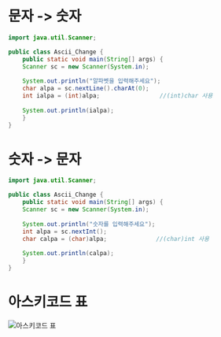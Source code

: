 # 문자 -> 숫자 
```java
import java.util.Scanner;

public class Ascii_Change {
    public static void main(String[] args) {
	Scanner sc = new Scanner(System.in);
		
	System.out.println("알파벳을 입력해주세요");
	char alpa = sc.nextLine().charAt(0);
	int ialpa = (int)alpa;                 //(int)char 사용
		
	System.out.println(ialpa);
    }
}
```

# 숫자 -> 문자 
```java
import java.util.Scanner;

public class Ascii_Change {
    public static void main(String[] args) {
	Scanner sc = new Scanner(System.in);
		
	System.out.println("숫자를 입력해주세요");
	int alpa = sc.nextInt();
	char calpa = (char)alpa;              //(char)int 사용
		
	System.out.println(calpa);
    }
}
```
# 아스키코드 표
![아스키코드 표](https://blogfiles.pstatic.net/MjAyMDAyMjlfMjUg/MDAxNTgyOTgzMzM4ODM1.KzJnDDTL9ETT3ZETfKqNhIkapUNy0CHSXkdvS2qEa5Yg._VxcNs5h-gtNAAlyFPSRRgrpfvTEhuKC4aqPTUYGEwAg.PNG.jysaa5/216CE84C52694FF020.png)
